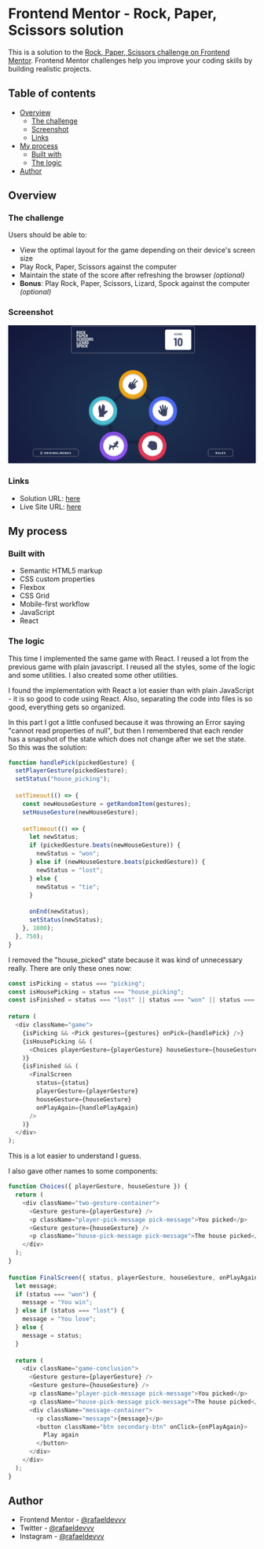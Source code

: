# Frontend Mentor - Rock, Paper, Scissors solution

This is a solution to the [Rock, Paper, Scissors challenge on Frontend Mentor](https://www.frontendmentor.io/challenges/rock-paper-scissors-game-pTgwgvgH). Frontend Mentor challenges help you improve your coding skills by building realistic projects.

## Table of contents

- [Overview](#overview)
  - [The challenge](#the-challenge)
  - [Screenshot](#screenshot)
  - [Links](#links)
- [My process](#my-process)
  - [Built with](#built-with)
  - [The logic](#the-logic)
- [Author](#author)

## Overview

### The challenge

Users should be able to:

- View the optimal layout for the game depending on their device's screen size
- Play Rock, Paper, Scissors against the computer
- Maintain the state of the score after refreshing the browser _(optional)_
- **Bonus**: Play Rock, Paper, Scissors, Lizard, Spock against the computer _(optional)_

### Screenshot

![](./screenshot.png)

### Links

- Solution URL: [here](https://github.com/rafaeldevvv/rock-paper-scissors-react)
- Live Site URL: [here](https://your-live-site-url.com)

## My process

### Built with

- Semantic HTML5 markup
- CSS custom properties
- Flexbox
- CSS Grid
- Mobile-first workflow
- JavaScript
- React

### The logic

This time I implemented the same game with React. I reused a lot from the previous game with plain javascript. I reused all the styles, some of the logic and some utilities. I also created some other utilities.

I found the implementation with React a lot easier than with plain JavaScript - it is so good to code using React. Also, separating the code into files is so good, everything gets so organized.

In this part I got a little confused because it was throwing an Error saying "cannot read properties of null", but then I remembered that each render has a snapshot of the state which does not change after we set the state. So this was the solution:

```js
function handlePick(pickedGesture) {
  setPlayerGesture(pickedGesture);
  setStatus("house_picking");

  setTimeout(() => {
    const newHouseGesture = getRandomItem(gestures);
    setHouseGesture(newHouseGesture);

    setTimeout(() => {
      let newStatus;
      if (pickedGesture.beats(newHouseGesture)) {
        newStatus = "won";
      } else if (newHouseGesture.beats(pickedGesture)) {
        newStatus = "lost";
      } else {
        newStatus = "tie";
      }

      onEnd(newStatus);
      setStatus(newStatus);
    }, 1000);
  }, 750);
}
```

I removed the "house_picked" state because it was kind of unnecessary really. There are only these ones now:

```js
const isPicking = status === "picking";
const isHousePicking = status === "house_picking";
const isFinished = status === "lost" || status === "won" || status === "tie";

return (
  <div className="game">
    {isPicking && <Pick gestures={gestures} onPick={handlePick} />}
    {isHousePicking && (
      <Choices playerGesture={playerGesture} houseGesture={houseGesture} />
    )}
    {isFinished && (
      <FinalScreen
        status={status}
        playerGesture={playerGesture}
        houseGesture={houseGesture}
        onPlayAgain={handlePlayAgain}
      />
    )}
  </div>
);
```

This is a lot easier to understand I guess.

I also gave other names to some components:

```js
function Choices({ playerGesture, houseGesture }) {
  return (
    <div className="two-gesture-container">
      <Gesture gesture={playerGesture} />
      <p className="player-pick-message pick-message">You picked</p>
      <Gesture gesture={houseGesture} />
      <p className="house-pick-message pick-message">The house picked</p>
    </div>
  );
}

function FinalScreen({ status, playerGesture, houseGesture, onPlayAgain }) {
  let message;
  if (status === "won") {
    message = "You win";
  } else if (status === "lost") {
    message = "You lose";
  } else {
    message = status;
  }

  return (
    <div className="game-conclusion">
      <Gesture gesture={playerGesture} />
      <Gesture gesture={houseGesture} />
      <p className="player-pick-message pick-message">You picked</p>
      <p className="house-pick-message pick-message">The house picked</p>
      <div className="message-container">
        <p className="message">{message}</p>
        <button className="btn secondary-btn" onClick={onPlayAgain}>
          Play again
        </button>
      </div>
    </div>
  );
}
```

## Author

- Frontend Mentor - [@rafaeldevvv](https://www.frontendmentor.io/profile/rafaeldevvv)
- Twitter - [@rafaeldevvv](https://www.twitter.com/rafaeldevvv)
- Instagram - [@rafaeldevvv](https://www.instagram.com/rafaeldevvv)
